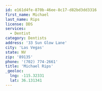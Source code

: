 ```yaml
---
id: e161d4fe-870b-46ee-8c17-d82bd3dd3316
first_name: Michael
last_name: Rips
license: DDS
services:
  - Dentist
category: Dentists
address: '33 Sun Glow Lane'
city: 'Las Vegas'
state: NV
zip: '89135'
phone: '(702) 774-2661'
title: 'Michael Rips'
_geoloc:
  lng: -115.32331
  lat: 36.131341
---
```

